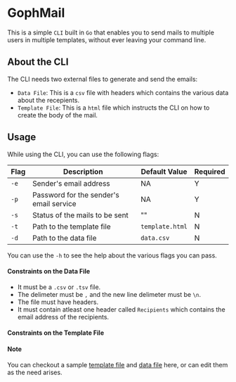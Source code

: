 # GophMail

This is a simple `CLI` built in `Go` that enables you to send mails to multiple users in multiple templates, without ever leaving your command line.

## About the CLI

The CLI needs two external files to generate and send the emails:

- `Data File`: This is a `csv` file with headers which contains the various data about the recepients.
- `Template File`: This is a `html` file which instructs the CLI on how to create the body of the mail.

## Usage

While using the CLI, you can use the following flags:

| Flag | Description                             | Default Value   | Required |
| ---- | --------------------------------------- | --------------- | -------- |
| `-e` | Sender's email address                  | NA              | Y        |
| `-p` | Password for the sender's email service | NA              | Y        |
| `-s` | Status of the mails to be sent          | ""              | N        |
| `-t` | Path to the template file               | `template.html` | N        |
| `-d` | Path to the data file                   | `data.csv`      | N        |

You can use the `-h` to see the help about the various flags you can pass.

#### Constraints on the Data File

- It must be a `.csv` or `.tsv` file.
- The delimeter must be `,` and the new line delimeter must be `\n`.
- The file must have headers.
- It must contain atleast one header called `Recipients` which contains the email address of the recipients.

#### Constraints on the Template File

#### Note

You can checkout a sample [template file](./template.html) and [data file](./data.csv) here, or can edit them as the need arises.

